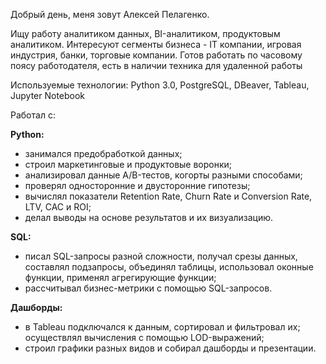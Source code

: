 Добрый день, меня зовут Алексей Пелагенко.

Ищу работу аналитиком данных, BI-аналитиком, продуктовым аналитиком. Интересуют сегменты бизнеса -  IT компании,  игровая индустрия, банки, торговые компании.
Готов работать по часовому поясу работодателя, есть в наличии техника для удаленной работы

Используемые технологии: Python 3.0, PostgreSQL, DBeaver, Tableau, Jupyter Notebook

Работал с:

**Python:** 

- занимался предобработкой данных;
- строил маркетинговые и продуктовые воронки;	
- анализировал данные A/B-тестов, когорты разными способами;
- проверял односторонние и двусторонние гипотезы;
- вычислял показатели Retention Rate, Churn Rate и Conversion Rate, LTV, CAC и ROI;
- делал выводы на основе результатов и их визуализацию.
  
**SQL:**
  
- писал SQL-запросы разной сложности, получал срезы данных, составлял подзапросы, объединял таблицы, использовал оконные функции, применял агрегирующие функции;
- рассчитывал бизнес-метрики с помощью SQL-запросов.
  
**Дашборды:**
  
- в Tableau подключался к данным, сортировал и фильтровал их; осуществлял вычисления с помощью LOD-выражений;
- строил графики разных видов и собирал дашборды и презентации.

  
